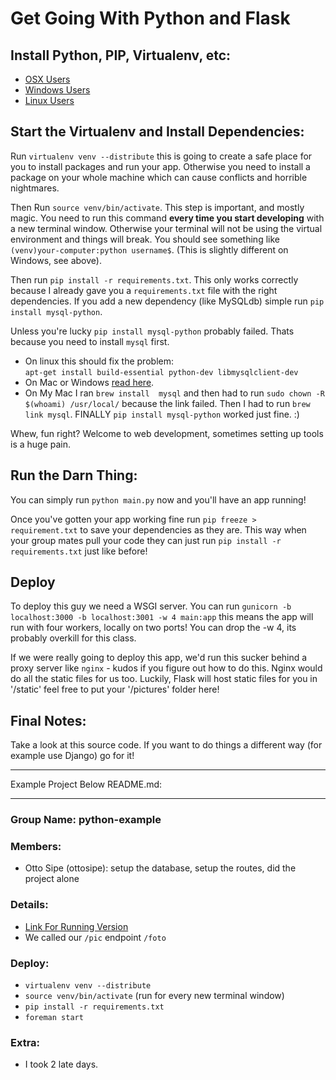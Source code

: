# Get Going With Python and Flask

## Install Python, PIP, Virtualenv, etc:

- [OSX Users](http://docs.python-guide.org/en/latest/starting/install/osx/)
- [Windows Users](http://docs.python-guide.org/en/latest/starting/install/win/)
- [Linux Users](http://docs.python-guide.org/en/latest/starting/install/linux/)

## Start the Virtualenv and Install Dependencies:

Run `virtualenv venv --distribute` this is going to create a safe place for you to install packages and run your app. Otherwise you need to install a package on your whole machine which can cause conflicts and horrible nightmares.

Then Run `source venv/bin/activate`. This step is important, and mostly magic. You need to run this command **every time you start developing** with a new terminal window. Otherwise your terminal will not be using the virtual environment and things will break. You should see something like `(venv)your-computer:python username$`. (This is slightly different on Windows, see above).

Then run `pip install -r requirements.txt`. This only works correctly because I already gave you a `requirements.txt` file with the right dependencies. If you add a new dependency (like MySQLdb) simple run `pip install mysql-python`.

Unless you're lucky `pip install mysql-python` probably failed. Thats because you need to install `mysql` first. 

- On linux this should fix the problem:  
  `apt-get install build-essential python-dev libmysqlclient-dev`
- On Mac or Windows [read here](http://mysql-python.blogspot.com/2012/11/is-mysqldb-hard-to-install.html).
- On My Mac I ran `brew install  mysql` and then had to run `sudo chown -R $(whoami) /usr/local/` because the link failed. Then I had to run `brew link mysql`. FINALLY `pip install mysql-python` worked just fine. :)

Whew, fun right? Welcome to web development, sometimes setting up tools is a huge pain.

## Run the Darn Thing:
You can simply run `python main.py` now and you'll have an app running!

Once you've gotten your app working fine run `pip freeze > requirement.txt` to save your dependencies as they are. This way when your group mates pull your code they can just run `pip install -r requirements.txt` just like before!

## Deploy

To deploy this guy we need a WSGI server. You can run `gunicorn -b localhost:3000 -b localhost:3001 -w 4 main:app` this means the app will run with four workers, locally on two ports! You can drop the -w 4, its probably overkill for this class.

If we were really going to deploy this app, we'd run this sucker behind a proxy server like `nginx` - kudos if you figure out how to do this. Nginx would do all the static files for us too. Luckily, Flask will host static files for you in '/static' feel free to put your '/pictures' folder here!

## Final Notes:

Take a look at this source code. If you want to do things a different way (for example use Django) go for it! 

------

Example Project Below README.md:

------

### Group Name: python-example

### Members:
  - Otto Sipe (ottosipe): setup the database, setup the routes, did the project alone  

### Details:
  - [Link For Running Version](http://google.com)
  - We called our `/pic` endpoint `/foto`

### Deploy: 
  - `virtualenv venv --distribute`
  - `source venv/bin/activate` (run for every new terminal window)
  - `pip install -r requirements.txt`
  - `foreman start`

### Extra:
  - I took 2 late days.